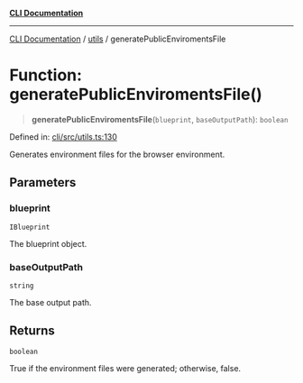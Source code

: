 [**CLI Documentation**](../../README.md)

***

[CLI Documentation](../../README.md) / [utils](../README.md) / generatePublicEnviromentsFile

# Function: generatePublicEnviromentsFile()

> **generatePublicEnviromentsFile**(`blueprint`, `baseOutputPath`): `boolean`

Defined in: [cli/src/utils.ts:130](https://github.com/stonemjs/cli/blob/ae332002b2560de84ae3a35accc1d91282bd1543/src/utils.ts#L130)

Generates environment files for the browser environment.

## Parameters

### blueprint

`IBlueprint`

The blueprint object.

### baseOutputPath

`string`

The base output path.

## Returns

`boolean`

True if the environment files were generated; otherwise, false.
